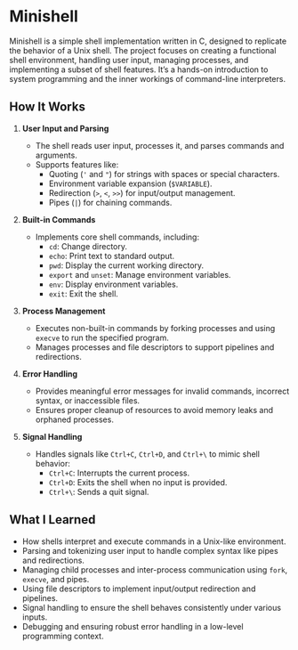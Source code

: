 # Minishell  

Minishell is a simple shell implementation written in C, designed to replicate the behavior of a Unix shell. The project focuses on creating a functional shell environment, handling user input, managing processes, and implementing a subset of shell features. It’s a hands-on introduction to system programming and the inner workings of command-line interpreters.

## How It Works  

1. **User Input and Parsing**  
   - The shell reads user input, processes it, and parses commands and arguments.  
   - Supports features like:  
     - Quoting (`'` and `"`) for strings with spaces or special characters.  
     - Environment variable expansion (`$VARIABLE`).  
     - Redirection (`>`, `<`, `>>`) for input/output management.  
     - Pipes (`|`) for chaining commands.  

2. **Built-in Commands**  
   - Implements core shell commands, including:  
     - `cd`: Change directory.  
     - `echo`: Print text to standard output.  
     - `pwd`: Display the current working directory.  
     - `export` and `unset`: Manage environment variables.  
     - `env`: Display environment variables.  
     - `exit`: Exit the shell.  

3. **Process Management**  
   - Executes non-built-in commands by forking processes and using `execve` to run the specified program.  
   - Manages processes and file descriptors to support pipelines and redirections.  

4. **Error Handling**  
   - Provides meaningful error messages for invalid commands, incorrect syntax, or inaccessible files.  
   - Ensures proper cleanup of resources to avoid memory leaks and orphaned processes.  

5. **Signal Handling**  
   - Handles signals like `Ctrl+C`, `Ctrl+D`, and `Ctrl+\` to mimic shell behavior:  
     - `Ctrl+C`: Interrupts the current process.  
     - `Ctrl+D`: Exits the shell when no input is provided.  
     - `Ctrl+\`: Sends a quit signal.  

## What I Learned  
- How shells interpret and execute commands in a Unix-like environment.  
- Parsing and tokenizing user input to handle complex syntax like pipes and redirections.  
- Managing child processes and inter-process communication using `fork`, `execve`, and pipes.  
- Using file descriptors to implement input/output redirection and pipelines.  
- Signal handling to ensure the shell behaves consistently under various inputs.  
- Debugging and ensuring robust error handling in a low-level programming context.  
